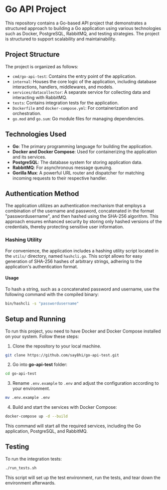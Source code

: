 # Go API Project

This repository contains a Go-based API project that demonstrates a structured approach to building a Go application using various technologies such as Docker, PostgreSQL, RabbitMQ, and testing strategies. The project is structured to support scalability and maintainability.

## Project Structure

The project is organized as follows:

- `cmd/go-api-test`: Contains the entry point of the application.
- `internal`: Houses the core logic of the application, including database interactions, handlers, middlewares, and models.
- `services/datacollector`: A separate service for collecting data and interacting with RabbitMQ.
- `tests`: Contains integration tests for the application.
- `Dockerfile` and `docker-compose.yml`: For containerization and orchestration.
- `go.mod` and `go.sum`: Go module files for managing dependencies.

## Technologies Used

- **Go**: The primary programming language for building the application.
- **Docker and Docker Compose**: Used for containerizing the application and its services.
- **PostgreSQL**: The database system for storing application data.
- **RabbitMQ**: For asynchronous message queuing.
- **Gorilla Mux**: A powerful URL router and dispatcher for matching incoming requests to their respective handler.

## Authentication Method

The application utilizes an authentication mechanism that employs a combination of the username and password, concatenated in the format "passwordusername", and then hashed using the SHA-256 algorithm. This approach ensures enhanced security by storing only hashed versions of the credentials, thereby protecting sensitive user information.

### Hashing Utility

For convenience, the application includes a hashing utility script located in the `utils/` directory, named `hashcli.go`. This script allows for easy generation of SHA-256 hashes of arbitrary strings, adhering to the application's authentication format.

#### Usage

To hash a string, such as a concatenated password and username, use the following command with the compiled binary:

```bash
bin/hashcli -s "passwordusername"
```

## Setup and Running

To run this project, you need to have Docker and Docker Compose installed on your system. Follow these steps:

1. Clone the repository to your local machine.
```bash
git clone https://github.com/say8hi/go-api-test.git
```
2. Go into **go-api-test** folder:
```bash
cd go-api-test
```
3. Rename `.env.example` to `.env` and adjust the configuration according to your environment.
```bash
mv .env.example .env
```
4. Build and start the services with Docker Compose:
```bash
docker-compose up -d --build
```
This command will start all the required services, including the Go application, PostgreSQL, and RabbitMQ.

## Testing

To run the integration tests:
```bash
./run_tests.sh
```
This script will set up the test environment, run the tests, and tear down the environment afterwards.
